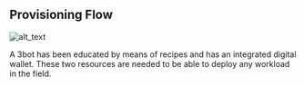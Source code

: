 ##  Provisioning Flow 


![alt_text](img/provisioning_flow.png)

A 3bot has been educated by means of recipes and has an integrated digital wallet. These two resources are needed to be able to deploy any workload in the field.
